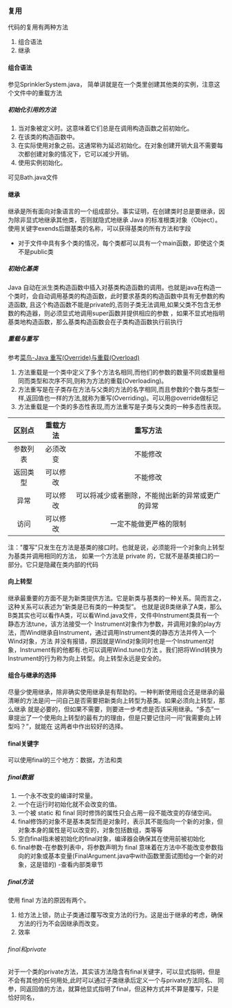 ### 复用
代码的复用有两种方法
1. 组合语法
2. 继承

#### 组合语法
参见SprinklerSystem.java，
简单讲就是在一个类里创建其他类的实例，注意这个文件中的重载方法

##### 初始化引用的方法
1. 当对象被定义时。这意味着它们总是在调用构造函数之前初始化。
2. 在该类的构造函数中。
3. 在实际使用对象之前。这通常称为延迟初始化。在对象创建开销大且不需要每次都创建对象的情况下，它可以减少开销。
4. 使用实例初始化。

可见Bath.java文件
#### 继承
继承是所有面向对象语言的一个组成部分。事实证明，在创建类时总是要继承，因为除非显式地继承其他类，否则就隐式地继承 Java 的标准根类对象（Object）。
使用关键字exends后跟基类的名称，可以获得基类的所有方法和字段
- 对于文件中具有多个类的情况，每个类都可以具有一个main函数，即使这个类不是public类



##### 初始化基类
 Java 自动在派生类构造函数中插入对基类构造函数的调用。也就是java在构造一个类时，会自动调用基类的构造函数，此时要求基类的构造函数中具有无参数的构造函数,
 且这个构造函数不能是private的,否则子类无法调用,如果父类不包含无参数的构造器，则必须显式地调用super函数并提供相应的参数
 ，如果不显式地指明基类地构造函数，那么基类构造函数会在子类构造函数执行前执行
##### 重载与重写
参考[菜鸟-Java 重写(Override)与重载(Overload)](https://www.runoob.com/java/java-override-overload.html)
1. 方法重载是一个类中定义了多个方法名相同,而他们的参数的数量不同或数量相同而类型和次序不同,则称为方法的重载(Overloading)。
2. 方法重写是在子类存在方法与父类的方法的名字相同,而且参数的个数与类型一样,返回值也一样的方法,就称为重写(Overriding)。可以用@override做标记
3. 方法重载是一个类的多态性表现,而方法重写是子类与父类的一种多态性表现。

|区别点|重载方法|重写方法|
|:---:|:---:|:---:|
|参数列表|必须改变|不能修改|
|返回类型|可以修改|不能修改|
|异常|可以修改|可以将减少或者删除，不能抛出新的异常或更广的异常|
|访问|可以修改|一定不能做更严格的限制|
注："覆写"只发生在方法是基类的接口时。也就是说，必须能将一个对象向上转型为基类并调用相同的方法，
如果一个方法是 private 的，它就不是基类接口的一部分。它只是隐藏在类内部的代码
#### 向上转型
继承最重要的方面不是为新类提供方法。它是新类与基类的一种关系。简而言之，这种关系可以表述为“新类是已有类的一种类型”。
也就是说B类继承了A类，那么B类其实也可以看作A类，可以看Wind.java文件，文件中Instrument类具有一个静态方法tune，该方法接受一个
Instrument对象作为参数，并调用对象的play方法，而Wind继承自Instrument，通过调用Instrument类的静态方法并传入一个Wind对象，方法
并没有报错，原因就是Wind对象同时也是一个Instrument对象，Instrument有的他都有.也可以调用Wind.tune()方法
。我们把将Wind转换为Instrument的行为称为向上转型。向上转型永远是安全的。

#### 组合与继承的选择
尽量少使用继承，除非确实使用继承是有帮助的。一种判断使用组合还是继承的最清晰的方法是问一问自己是否需要把新类向上转型为基类。如果必须向上转型，那么继承
就是必要的，但如果不需要，则要进一步考虑是否该采用继承。“多态”一章提出了一个使用向上转型的最有力的理由，但是只要记住问一问“我需要向上转型吗？”，就能在
这两者中作出较好的选择。

#### final关键字
可以使用final的三个地方：数据，方法和类
##### final数据
1. 一个永不改变的编译时常量。
2. 一个在运行时初始化就不会改变的值。
3. 一个被 static 和 final 同时修饰的属性只会占用一段不能改变的存储空间。
4. final修饰的对象不是基本类型而是对象时，表示其不能指向一个新的对象，但对象本身的属性是可以改变的，对象包括数组，类等等
5. 空白final指未被初始化的final对象，编译器会确保其在使用前被初始化
6. final参数-在参数列表中，将参数声明为 final 意味着在方法中不能改变参数指向的对象或基本变量(FinalArgument.java中with函数里面试图给g一个新的对象，这是错的)
-查看内部类章节
##### final方法
使用 final 方法的原因有两个。
1. 给方法上锁，防止子类通过覆写改变方法的行为。这是出于继承的考虑，确保方法的行为不会因继承而改变。
2. 效率
###### final和private
对于一个类的private方法，其实该方法隐含有final关键字，可以显式指明，但是不会有其他的任何用处,此时可以通过子类继承后定义一个与private方法同名、
同参，同返回值的方法，就算他显式指明了final，但这种方式并不算是覆写，只是恰好同名，

